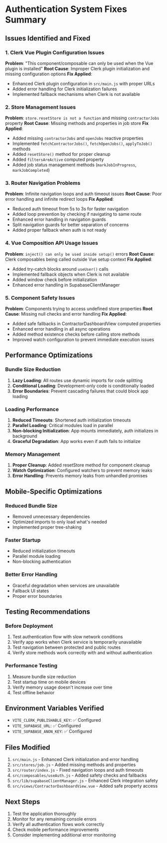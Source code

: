 # Authentication System Fixes Summary

## Issues Identified and Fixed

### 1. Clerk Vue Plugin Configuration Issues

**Problem**: "This component/composable can only be used when the Vue plugin is installed"
**Root Cause**: Improper Clerk plugin initialization and missing configuration options
**Fix Applied**:

- Enhanced Clerk plugin configuration in `src/main.js` with proper URLs
- Added error handling for Clerk initialization failures
- Implemented fallback mechanisms when Clerk is not available

### 2. Store Management Issues

**Problem**: `store.resetStore is not a function` and missing `contractorJobs` property
**Root Cause**: Missing methods and properties in job store
**Fix Applied**:

- Added missing `contractorJobs` and `openJobs` reactive properties
- Implemented `fetchContractorJobs()`, `fetchOpenJobs()`, `applyToJob()` methods
- Added `resetStore()` method for proper cleanup
- Added `filtersAreActive` computed property
- Added job status management methods (`markJobInProgress`, `markJobCompleted`)

### 3. Router Navigation Problems

**Problem**: Infinite navigation loops and auth timeout issues
**Root Cause**: Poor error handling and infinite redirect loops
**Fix Applied**:

- Reduced auth timeout from 5s to 3s for faster navigation
- Added loop prevention by checking if navigating to same route
- Enhanced error handling in navigation guards
- Split navigation guards for better separation of concerns
- Added proper fallback when auth is not ready

### 4. Vue Composition API Usage Issues

**Problem**: `inject() can only be used inside setup()` errors
**Root Cause**: Clerk composables being called outside Vue setup context
**Fix Applied**:

- Added try-catch blocks around `useUser()` calls
- Implemented fallback objects when Clerk is not available
- Added window check before initialization
- Enhanced error handling in SupabaseClientManager

### 5. Component Safety Issues

**Problem**: Components trying to access undefined store properties
**Root Cause**: Missing null checks and error handling
**Fix Applied**:

- Added safe fallbacks in ContractorDashboardView computed properties
- Enhanced error handling in all async operations
- Added method existence checks before calling store methods
- Improved watch configuration to prevent immediate execution issues

## Performance Optimizations

### Bundle Size Reduction

1. **Lazy Loading**: All routes use dynamic imports for code splitting
2. **Conditional Loading**: Development-only code is conditionally loaded
3. **Error Boundaries**: Prevent cascading failures that could block app loading

### Loading Performance

1. **Reduced Timeouts**: Shortened auth initialization timeouts
2. **Parallel Loading**: Critical modules load in parallel
3. **Non-blocking Initialization**: App mounts immediately, auth initializes in background
4. **Graceful Degradation**: App works even if auth fails to initialize

### Memory Management

1. **Proper Cleanup**: Added resetStore method for component cleanup
2. **Watch Optimization**: Configured watchers to prevent memory leaks
3. **Error Handling**: Prevents memory leaks from unhandled promises

## Mobile-Specific Optimizations

### Reduced Bundle Size

- Removed unnecessary dependencies
- Optimized imports to only load what's needed
- Implemented proper tree-shaking

### Faster Startup

- Reduced initialization timeouts
- Parallel module loading
- Non-blocking authentication

### Better Error Handling

- Graceful degradation when services are unavailable
- Fallback UI states
- Proper error boundaries

## Testing Recommendations

### Before Deployment

1. Test authentication flow with slow network conditions
2. Verify app works when Clerk service is temporarily unavailable
3. Test navigation between protected and public routes
4. Verify store methods work correctly with and without authentication

### Performance Testing

1. Measure bundle size reduction
2. Test startup time on mobile devices
3. Verify memory usage doesn't increase over time
4. Test offline behavior

## Environment Variables Verified

- `VITE_CLERK_PUBLISHABLE_KEY`: ✅ Configured
- `VITE_SUPABASE_URL`: ✅ Configured
- `VITE_SUPABASE_ANON_KEY`: ✅ Configured

## Files Modified

1. `src/main.js` - Enhanced Clerk initialization and error handling
2. `src/stores/job.js` - Added missing methods and properties
3. `src/router/index.js` - Fixed navigation loops and auth timeouts
4. `src/composables/useAuth.js` - Added safety checks and fallbacks
5. `src/lib/supabaseClientManager.js` - Enhanced Clerk integration safety
6. `src/views/ContractorDashboardView.vue` - Added safe property access

## Next Steps

1. Test the application thoroughly
2. Monitor for any remaining console errors
3. Verify all authentication flows work correctly
4. Check mobile performance improvements
5. Consider implementing additional error monitoring
